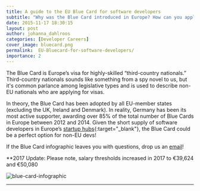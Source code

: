 ```yaml
---
title: A guide to the EU Blue Card for software developers
subtitle: "Why was the Blue Card introduced in Europe? How can you apply for a Blue Card in Germany? Where do you need to go to apply and what documents do you need? Here's everything you need to know about EU Blue Cards for highly-skilled non-EU nationals."
date: 2015-11-17 18:30:15
layout: post
author: johanna_dahlroos
categories: [Developer Careers]
cover_image: bluecard.png
permalink:  EU-Bluecard-for-software-developers/
importance: 2
---
```


The Blue Card is Europe’s visa for highly-skilled “third-country nationals.” Third-country nationals sounds like something from a spy novel to us, but it's common parlance among legislative types and is used to describe non-EU nationals who are applying for visas.

<!--more--> 


In theory, the Blue Card has been adopted by all EU-member states (excluding the UK, Ireland and Denmark). In reality,  Germany  has been its most active supporter, awarding over 85% of the total number of Blue Cards in Europe between 2012 and 2014. Given the short supply of software developers in Europe’s [startup hubs][2]{:target="_blank"}, the Blue Card could be a perfect option for non-EU devs!

If the Blue Card infographic leaves you with questions, drop us an [email][1]!

**2017 Update: Please note, salary thresholds increased in 2017 to €39,624 and €50,080

![blue-card-infographic](/assets/images/Blue-card-infographic.png)

* * * 



[1]: mailto:hello@honeypot.io "Hello Honeypot"
[2]: https://www.honeypot.io/users/sign_up?utm_source=blog "Developer jobs in Europe"
